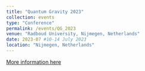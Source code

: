 ```yaml
---
title: "Quantum Gravity 2023"
collection: events
type: "Conference"
permalink: /events/QG_2023
venue: "Radboud University, Nijmegen, Netherlands"
date: 2023-07 #10-14 July 2023
location: "Nijmegen, Netherlands"
---
```


[More information here](https://indico.imapp.ru.nl/event/106/)

